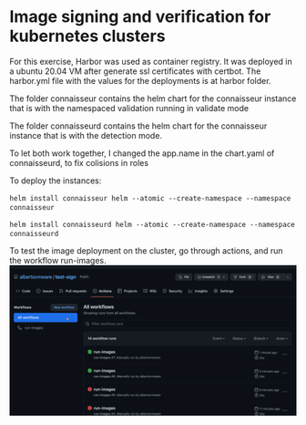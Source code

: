 # Image signing and verification for kubernetes clusters

For this exercise, Harbor was used as container registry.
It was deployed in a ubuntu 20.04 VM after generate ssl certificates with certbot.
The harbor.yml file with the values for the deployments is at harbor folder.

The folder connaisseur contains the helm chart for the connaisseur instance that is with the namespaced validation running in validate mode

The folder connaisseurd contains the helm chart for the connaisseur instance that is with the detection mode.

To let both work together, I changed the app.name in the chart.yaml of connaisseurd, to fix colisions in roles

To deploy the instances:
```console
helm install connaisseur helm --atomic --create-namespace --namespace connaisseur
```
```console
helm install connaisseurd helm --atomic --create-namespace --namespace connaisseurd
```

To test the image deployment on the cluster, go through actions, and run the workflow run-images.
![](https://github.com/albertovmware/test-sign/blob/main/img/github.gif)
